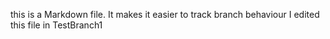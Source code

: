this is a Markdown file. It makes it easier to track branch behaviour
	I edited this file in TestBranch1
